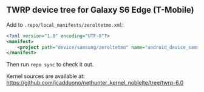 ## TWRP device tree for Galaxy S6 Edge (T-Mobile)

Add to `.repo/local_manifests/zeroltetmo.xml`:

```xml
<?xml version="1.0" encoding="UTF-8"?>
<manifest>
	<project path="device/samsung/zeroltetmo" name="android_device_samsung_zeroltetmo" remote="TeamWin" revision="android-6.0" />
</manifest>
```

Then run `repo sync` to check it out.

Kernel sources are available at: https://github.com/jcadduono/nethunter_kernel_noblelte/tree/twrp-6.0

